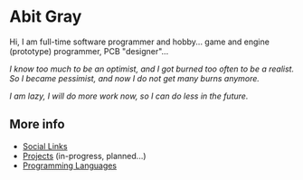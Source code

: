 # Abit Gray

Hi, I am full-time software programmer and hobby... game and engine (prototype) programmer, PCB "designer"...

*I know too much to be an optimist, and I got burned too often to be a realist. So I became pessimist, and now I do not get many burns anymore.*

*I am lazy, I will do more work now, so I can do less in the future.*

## More info

- [Social Links](SocialLinks.md)
- [Projects](Projects.md) (in-progress, planned...)
- [Programming Languages](ProgrammingLanguages.md)
